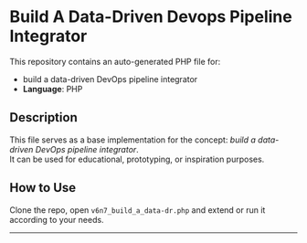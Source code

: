 # Build A Data-Driven Devops Pipeline Integrator

This repository contains an auto-generated PHP file for:

- build a data-driven DevOps pipeline integrator
- **Language**: PHP

## Description

This file serves as a base implementation for the concept: *build a data-driven DevOps pipeline integrator*.  
It can be used for educational, prototyping, or inspiration purposes.

## How to Use

Clone the repo, open `v6n7_build_a_data-dr.php` and extend or run it according to your needs.

---



